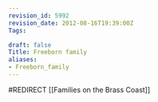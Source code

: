```yaml
---
revision_id: 5992
revision_date: 2012-08-16T19:39:00Z
Tags:

draft: false
Title: Freeborn family
aliases:
- Freeborn_family
---
```

#REDIRECT [[Families on the Brass Coast]]